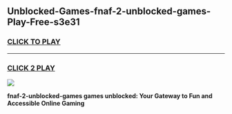 
## Unblocked-Games-fnaf-2-unblocked-games-Play-Free-s3e31
<h3>
<a href="https://premium76.site?title=fnaf-2-unblocked-games&ref=23A">CLICK TO PLAY</a></h3>
<hr>

<h3>
<a href="https://premium76.site?title=fnaf-2-unblocked-games&ref=23A">CLICK 2 PLAY</a>
  
</h3>

<a href="https://premium76.site?title=fnaf-2-unblocked-games&ref=23A"><img src="https://clearcache.store/games.png"></a>


**fnaf-2-unblocked-games games unblocked: Your Gateway to Fun and Accessible Online Gaming**
